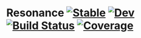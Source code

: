 # Resonance [![Stable](https://img.shields.io/badge/docs-stable-blue.svg)](https://kescobo.github.io/Resonance.jl/stable) [![Dev](https://img.shields.io/badge/docs-dev-blue.svg)](https://kescobo.github.io/Resonance.jl/dev) [![Build Status](https://github.com/kescobo/Resonance.jl/workflows/CI/badge.svg)](https://github.com/kescobo/Resonance.jl/actions) [![Coverage](https://codecov.io/gh/kescobo/Resonance.jl/branch/main/graph/badge.svg)](https://codecov.io/gh/kescobo/Resonance.jl)
